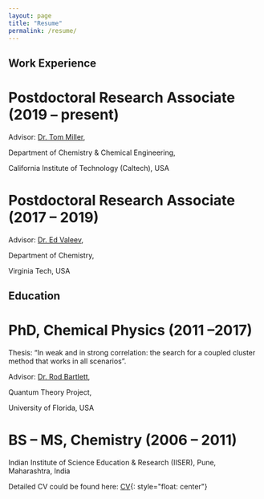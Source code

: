 ```yaml
---
layout: page
title: "Resume"
permalink: /resume/
---
```


## Work Experience

# Postdoctoral Research Associate                                                                        (2019 – present) 

Advisor: [Dr. Tom Miller](https://scholar.google.co.in/citations?hl=en&user=G1afscUAAAAJ), 

Department of Chemistry & Chemical Engineering, 

California Institute of Technology (Caltech), USA 


# Postdoctoral Research Associate                                                                        (2017 – 2019)

Advisor: [Dr. Ed Valeev](https://scholar.google.co.in/citations?hl=en&user=4QxcieMAAAAJ), 

Department of Chemistry, 

Virginia Tech, USA 

## Education

# PhD, Chemical Physics                                                                                  (2011 –2017) 

Thesis: “In weak and in strong correlation: the search for a coupled cluster method that works in all scenarios”.

Advisor: [Dr. Rod Bartlett](https://scholar.google.co.in/citations?user=9S6EDagAAAAJ&hl=en), 

Quantum Theory Project, 

University of Florida, USA 

# BS – MS, Chemistry                                                                                     (2006 – 2011)
 
Indian Institute of Science Education & Research (IISER), Pune, Maharashtra, India              


Detailed CV could be found here: [CV](/images/CV_Varun.pdf){: style="float: center"}

